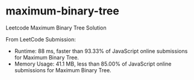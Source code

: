 # maximum-binary-tree
Leetcode Maximum Binary Tree Solution

From LeetCode Submission:
 - Runtime: 88 ms, faster than 93.33% of JavaScript online submissions for Maximum Binary Tree.
 - Memory Usage: 41.1 MB, less than 85.00% of JavaScript online submissions for Maximum Binary Tree.
